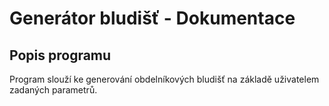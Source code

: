 # Generátor bludišť - Dokumentace

## Popis programu

Program slouží ke generování obdelníkových bludišť na základě uživatelem zadaných parametrů.